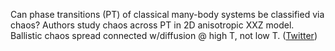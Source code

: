 
Can phase transitions (PT) of classical many-body systems be classified via chaos? Authors study chaos across PT in 2D anisotropic XXZ model. Ballistic chaos spread connected w/diffusion @ high T, not low T. ([Twitter](https://twitter.com/JoshuahHeath/status/1288122032635252738))
